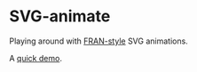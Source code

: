 # SVG-animate

Playing around with [FRAN-style](http://conal.net/fran/) SVG animations.

A <a href="http://htmlpreview.github.io/?https://github.com/rpucella/SVG-animate/blob/master/demo3.html">quick demo</a>.

